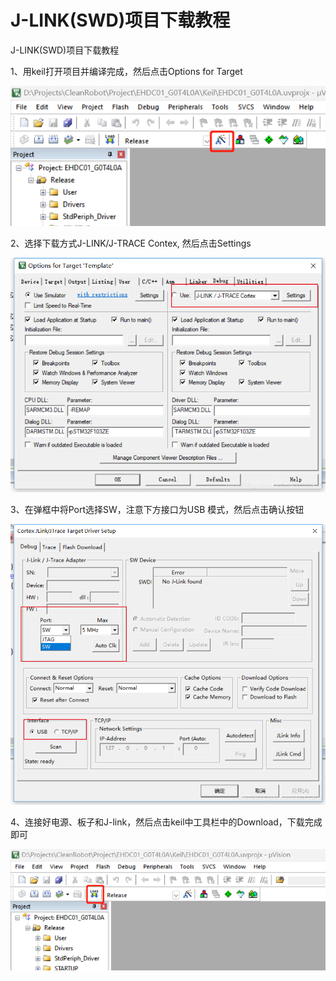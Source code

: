 # J-LINK(SWD)项目下载教程

J-LINK(SWD)项目下载教程

1、用keil打开项目并编译完成，然后点击Options for Target

![image](image/jlink_download_01.png)

2、选择下载方式J-LINK/J-TRACE Contex, 然后点击Settings

![image](image/jlink_download_02.png)

3、在弹框中将Port选择SW，注意下方接口为USB 模式，然后点击确认按钮

![image](image/jlink_download_03.png)

4、连接好电源、板子和J-link，然后点击keil中工具栏中的Download，下载完成即可

![image](image/jlink_download_04.png)

